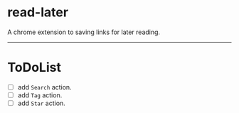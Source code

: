 # read-later
A chrome extension to saving links for later reading.

---

# ToDoList
- [ ] add `Search` action.
- [ ] add `Tag` action.
- [ ] add `Star` action.